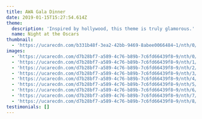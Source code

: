 ```yaml
---
title: AWA Gala Dinner
date: 2019-01-15T15:27:54.614Z
theme:
  description: 'Inspired by hollywood, this theme is truly glamorous.'
  name: Night at the Oscars
thumbnail:
  - 'https://ucarecdn.com/b331b48f-3ea2-42bb-9469-8abee0066484~1/nth/0/'
images:
  - 'https://ucarecdn.com/d7b28bf7-a589-4c76-b89b-7c6fd66439f8~9/nth/0/'
  - 'https://ucarecdn.com/d7b28bf7-a589-4c76-b89b-7c6fd66439f8~9/nth/1/'
  - 'https://ucarecdn.com/d7b28bf7-a589-4c76-b89b-7c6fd66439f8~9/nth/2/'
  - 'https://ucarecdn.com/d7b28bf7-a589-4c76-b89b-7c6fd66439f8~9/nth/3/'
  - 'https://ucarecdn.com/d7b28bf7-a589-4c76-b89b-7c6fd66439f8~9/nth/4/'
  - 'https://ucarecdn.com/d7b28bf7-a589-4c76-b89b-7c6fd66439f8~9/nth/5/'
  - 'https://ucarecdn.com/d7b28bf7-a589-4c76-b89b-7c6fd66439f8~9/nth/6/'
  - 'https://ucarecdn.com/d7b28bf7-a589-4c76-b89b-7c6fd66439f8~9/nth/7/'
  - 'https://ucarecdn.com/d7b28bf7-a589-4c76-b89b-7c6fd66439f8~9/nth/8/'
testimonials: []
---
```


